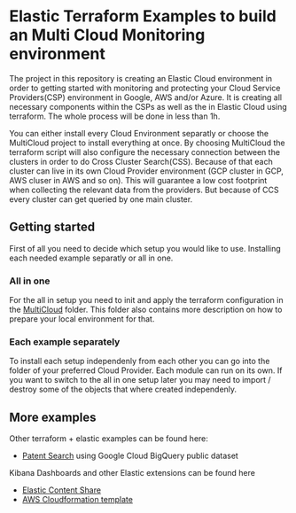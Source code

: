 # Elastic Terraform Examples to build an Multi Cloud Monitoring environment

The project in this repository is creating an Elastic Cloud environment in order to getting started with monitoring and protecting your Cloud Service Providers(CSP) environment in Google, AWS and/or Azure. It is creating all necessary components within the CSPs as well as the in Elastic Cloud using terraform. The whole process will be done in less than 1h. 

You can either install every Cloud Environment separatly or choose the MultiCloud project to install everything at once. By choosing MultiCloud the terraform script will also configure the necessary connection between the clusters in order to do Cross Cluster Search(CSS). Because of that each cluster can live in its own Cloud Provider environment (GCP cluster in GCP, AWS cluser in AWS and so on). This will guarantee a low cost footprint when collecting the relevant data from the providers. But because of CCS every cluster can get queried by one main cluster. 

## Getting started

First of all you need to decide which setup you would like to use. Installing each needed example separatly or all in one.

### All in one

For the all in setup you need to init and apply the terraform configuration in the [MultiCloud](MultiCloud) folder. This folder also contains more description on how to prepare your local environment for that.

### Each example separately

To install each setup independenly from each other you can go into the folder of your preferred Cloud Provider. Each module can run on its own. 
If you want to switch to the all in one setup later you may need to import / destroy some of the objects that where created independenly.

## More examples

Other terraform + elastic examples can be found here:
- [Patent Search](https://github.com/MarxDimitri/solution-accelerators/tree/main/patent-search) using Google Cloud BigQuery public dataset

Kibana Dashboards and other Elastic extensions can be found here
- [Elastic Content Share](https://elastic-content-share.eu/)
- [AWS Cloudformation template](https://elastic-content-share.eu/blog/how-to-create-elastic-cloud-cluster-via-aws-cloud-formation-template/)

 
